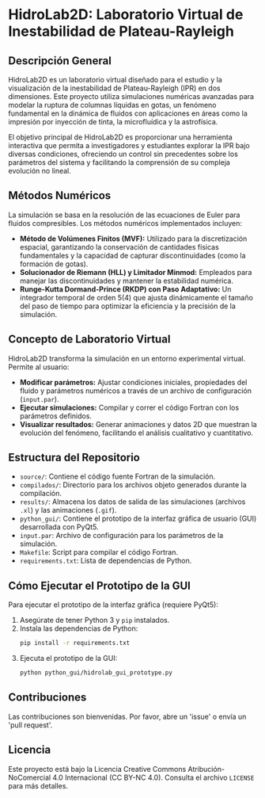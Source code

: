 # HidroLab2D: Laboratorio Virtual de Inestabilidad de Plateau-Rayleigh

## Descripción General

HidroLab2D es un laboratorio virtual diseñado para el estudio y la visualización de la inestabilidad de Plateau-Rayleigh (IPR) en dos dimensiones. Este proyecto utiliza simulaciones numéricas avanzadas para modelar la ruptura de columnas líquidas en gotas, un fenómeno fundamental en la dinámica de fluidos con aplicaciones en áreas como la impresión por inyección de tinta, la microfluídica y la astrofísica.

El objetivo principal de HidroLab2D es proporcionar una herramienta interactiva que permita a investigadores y estudiantes explorar la IPR bajo diversas condiciones, ofreciendo un control sin precedentes sobre los parámetros del sistema y facilitando la comprensión de su compleja evolución no lineal.

## Métodos Numéricos

La simulación se basa en la resolución de las ecuaciones de Euler para fluidos compresibles. Los métodos numéricos implementados incluyen:

-   **Método de Volúmenes Finitos (MVF):** Utilizado para la discretización espacial, garantizando la conservación de cantidades físicas fundamentales y la capacidad de capturar discontinuidades (como la formación de gotas).
-   **Solucionador de Riemann (HLL) y Limitador Minmod:** Empleados para manejar las discontinuidades y mantener la estabilidad numérica.
-   **Runge-Kutta Dormand-Prince (RKDP) con Paso Adaptativo:** Un integrador temporal de orden 5(4) que ajusta dinámicamente el tamaño del paso de tiempo para optimizar la eficiencia y la precisión de la simulación.

## Concepto de Laboratorio Virtual

HidroLab2D transforma la simulación en un entorno experimental virtual. Permite al usuario:

-   **Modificar parámetros:** Ajustar condiciones iniciales, propiedades del fluido y parámetros numéricos a través de un archivo de configuración (`input.par`).
-   **Ejecutar simulaciones:** Compilar y correr el código Fortran con los parámetros definidos.
-   **Visualizar resultados:** Generar animaciones y datos 2D que muestran la evolución del fenómeno, facilitando el análisis cualitativo y cuantitativo.

## Estructura del Repositorio

-   `source/`: Contiene el código fuente Fortran de la simulación.
-   `compilados/`: Directorio para los archivos objeto generados durante la compilación.
-   `results/`: Almacena los datos de salida de las simulaciones (archivos `.xl`) y las animaciones (`.gif`).
-   `python_gui/`: Contiene el prototipo de la interfaz gráfica de usuario (GUI) desarrollada con PyQt5.
-   `input.par`: Archivo de configuración para los parámetros de la simulación.
-   `Makefile`: Script para compilar el código Fortran.
-   `requirements.txt`: Lista de dependencias de Python.

## Cómo Ejecutar el Prototipo de la GUI

Para ejecutar el prototipo de la interfaz gráfica (requiere PyQt5):

1.  Asegúrate de tener Python 3 y `pip` instalados.
2.  Instala las dependencias de Python:
    ```bash
    pip install -r requirements.txt
    ```
3.  Ejecuta el prototipo de la GUI:
    ```bash
    python python_gui/hidrolab_gui_prototype.py
    ```

## Contribuciones

Las contribuciones son bienvenidas. Por favor, abre un 'issue' o envía un 'pull request'.

## Licencia

Este proyecto está bajo la Licencia Creative Commons Atribución-NoComercial 4.0 Internacional (CC BY-NC 4.0). Consulta el archivo `LICENSE` para más detalles.
